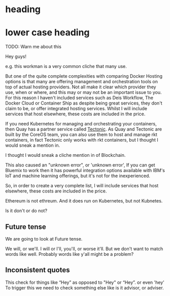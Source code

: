 # heading

# lower case heading

TODO: Warn me about this

Hey guys!

e.g. this workman is a very common cliche that many use.

But one of the quite complete complexities with comparing Docker Hosting options is that many are offering management and orchestration tools on top of actual hosting providers. Not all make it clear which provider they use, when or where, and this may or may not be an important issue to you. For this reason I haven't included services such as Deis Workflow, The Docker Cloud or Container Ship as despite being great services, they don't claim to be, or offer integrated hosting services. Whilst I will include services that host elsewhere, these costs are included in the price.

If you need Kubernetes for managing and orchestrating your containers, then Quay has a partner service called [Tectonic](https://tectonic.com/). As Quay and Tectonic are built by the CoreOS team, you can also use them to host and manage rkt containers, in fact Tectonic only works with rkt containers, but I thought I would sneak a mention in.

I thought I would sneak a cliche mention in of Blockchain.

This also caused an "unknown error", or 'unknown error', If you can get Bluemix to work then it has powerful integration options available with IBM's IoT and machine learning offerings, but it's not for the inexperienced.

So, in order to create a very complete list, I will include services that host elsewhere, these costs are included in the price.

Ethereum is not ethreum. And it does run on Kubernetes, but not Kubnetes.

Is it don't or do not?

## Future tense

We are going to look at Future tense.

We will, or we'll. I will or I'll, you'll, or worse it'll. But we don't want to match words like well. Probably words like y'all might be a problem?

## Inconsistent quotes

This check for things like “Hey” as opposed to "Hey" or “Hey”. or even 'hey' To trigger this we need to check something else like is it advisor, or adviser.

